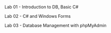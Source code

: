 Lab 01 - Introduction to DB, Basic C#

Lab 02 - C# and Windows Forms

Lab 03 - Database Management with phpMyAdmin
